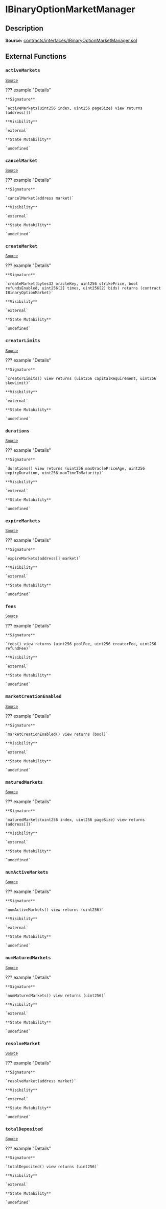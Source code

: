 # IBinaryOptionMarketManager

## Description

**Source:** [contracts/interfaces/IBinaryOptionMarketManager.sol](https://github.com/Synthetixio/synthetix/tree/v2.44.0-alpha-2/contracts/interfaces/IBinaryOptionMarketManager.sol)

## External Functions

### `activeMarkets`

<sub>[Source](https://github.com/Synthetixio/synthetix/tree/v2.44.0-alpha-2/contracts/interfaces/IBinaryOptionMarketManager.sol#L35)</sub>

??? example "Details"

    **Signature**

    `activeMarkets(uint256 index, uint256 pageSize) view returns (address[])`

    **Visibility**

    `external`

    **State Mutability**

    `undefined`

### `cancelMarket`

<sub>[Source](https://github.com/Synthetixio/synthetix/tree/v2.44.0-alpha-2/contracts/interfaces/IBinaryOptionMarketManager.sol#L53)</sub>

??? example "Details"

    **Signature**

    `cancelMarket(address market)`

    **Visibility**

    `external`

    **State Mutability**

    `undefined`

### `createMarket`

<sub>[Source](https://github.com/Synthetixio/synthetix/tree/v2.44.0-alpha-2/contracts/interfaces/IBinaryOptionMarketManager.sol#L43)</sub>

??? example "Details"

    **Signature**

    `createMarket(bytes32 oracleKey, uint256 strikePrice, bool refundsEnabled, uint256[2] times, uint256[2] bids) returns (contract IBinaryOptionMarket)`

    **Visibility**

    `external`

    **State Mutability**

    `undefined`

### `creatorLimits`

<sub>[Source](https://github.com/Synthetixio/synthetix/tree/v2.44.0-alpha-2/contracts/interfaces/IBinaryOptionMarketManager.sol#L27)</sub>

??? example "Details"

    **Signature**

    `creatorLimits() view returns (uint256 capitalRequirement, uint256 skewLimit)`

    **Visibility**

    `external`

    **State Mutability**

    `undefined`

### `durations`

<sub>[Source](https://github.com/Synthetixio/synthetix/tree/v2.44.0-alpha-2/contracts/interfaces/IBinaryOptionMarketManager.sol#L18)</sub>

??? example "Details"

    **Signature**

    `durations() view returns (uint256 maxOraclePriceAge, uint256 expiryDuration, uint256 maxTimeToMaturity)`

    **Visibility**

    `external`

    **State Mutability**

    `undefined`

### `expireMarkets`

<sub>[Source](https://github.com/Synthetixio/synthetix/tree/v2.44.0-alpha-2/contracts/interfaces/IBinaryOptionMarketManager.sol#L55)</sub>

??? example "Details"

    **Signature**

    `expireMarkets(address[] market)`

    **Visibility**

    `external`

    **State Mutability**

    `undefined`

### `fees`

<sub>[Source](https://github.com/Synthetixio/synthetix/tree/v2.44.0-alpha-2/contracts/interfaces/IBinaryOptionMarketManager.sol#L9)</sub>

??? example "Details"

    **Signature**

    `fees() view returns (uint256 poolFee, uint256 creatorFee, uint256 refundFee)`

    **Visibility**

    `external`

    **State Mutability**

    `undefined`

### `marketCreationEnabled`

<sub>[Source](https://github.com/Synthetixio/synthetix/tree/v2.44.0-alpha-2/contracts/interfaces/IBinaryOptionMarketManager.sol#L29)</sub>

??? example "Details"

    **Signature**

    `marketCreationEnabled() view returns (bool)`

    **Visibility**

    `external`

    **State Mutability**

    `undefined`

### `maturedMarkets`

<sub>[Source](https://github.com/Synthetixio/synthetix/tree/v2.44.0-alpha-2/contracts/interfaces/IBinaryOptionMarketManager.sol#L39)</sub>

??? example "Details"

    **Signature**

    `maturedMarkets(uint256 index, uint256 pageSize) view returns (address[])`

    **Visibility**

    `external`

    **State Mutability**

    `undefined`

### `numActiveMarkets`

<sub>[Source](https://github.com/Synthetixio/synthetix/tree/v2.44.0-alpha-2/contracts/interfaces/IBinaryOptionMarketManager.sol#L33)</sub>

??? example "Details"

    **Signature**

    `numActiveMarkets() view returns (uint256)`

    **Visibility**

    `external`

    **State Mutability**

    `undefined`

### `numMaturedMarkets`

<sub>[Source](https://github.com/Synthetixio/synthetix/tree/v2.44.0-alpha-2/contracts/interfaces/IBinaryOptionMarketManager.sol#L37)</sub>

??? example "Details"

    **Signature**

    `numMaturedMarkets() view returns (uint256)`

    **Visibility**

    `external`

    **State Mutability**

    `undefined`

### `resolveMarket`

<sub>[Source](https://github.com/Synthetixio/synthetix/tree/v2.44.0-alpha-2/contracts/interfaces/IBinaryOptionMarketManager.sol#L51)</sub>

??? example "Details"

    **Signature**

    `resolveMarket(address market)`

    **Visibility**

    `external`

    **State Mutability**

    `undefined`

### `totalDeposited`

<sub>[Source](https://github.com/Synthetixio/synthetix/tree/v2.44.0-alpha-2/contracts/interfaces/IBinaryOptionMarketManager.sol#L31)</sub>

??? example "Details"

    **Signature**

    `totalDeposited() view returns (uint256)`

    **Visibility**

    `external`

    **State Mutability**

    `undefined`
